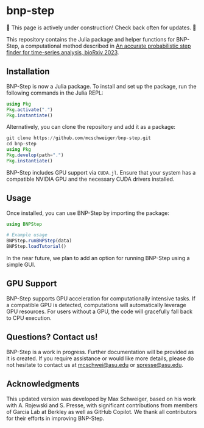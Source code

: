 # bnp-step

:construction: This page is actively under construction! Check back often for updates. :construction:

This repository contains the Julia package and helper functions for BNP-Step, a computational method described in [An accurate probabilistic step finder for time-series analysis, bioRxiv 2023](https://www.biorxiv.org/content/10.1101/2023.09.19.558535v1).

## Installation

BNP-Step is now a Julia package. To install and set up the package, run the following commands in the Julia REPL:

```julia
using Pkg
Pkg.activate(".")
Pkg.instantiate()
```

Alternatively, you can clone the repository and add it as a package:

```julia
git clone https://github.com/mcschweiger/bnp-step.git
cd bnp-step
using Pkg
Pkg.develop(path=".")
Pkg.instantiate()
```

BNP-Step includes GPU support via `CUDA.jl`. Ensure that your system has a compatible NVIDIA GPU and the necessary CUDA drivers installed.

## Usage

Once installed, you can use BNP-Step by importing the package:

```julia
using BNPStep

# Example usage
BNPStep.runBNPStep(data)
BNPStep.loadTutorial()
```

In the near future, we plan to add an option for running BNP-Step using a simple GUI.

## GPU Support

BNP-Step supports GPU acceleration for computationally intensive tasks. If a compatible GPU is detected, computations will automatically leverage GPU resources. For users without a GPU, the code will gracefully fall back to CPU execution.

## Questions? Contact us!

BNP-Step is a work in progress. Further documentation will be provided as it is created. If you require assistance or would like more details, please do not hesitate to contact us at mcschwei@asu.edu or spresse@asu.edu.

## Acknowledgments

This updated version was developed by Max Schweiger, based on his work with A. Rojewski and S. Presse, with significant contributions from members of Garcia Lab at Berkley as well as GitHub Copilot. We thank all contributors for their efforts in improving BNP-Step.
